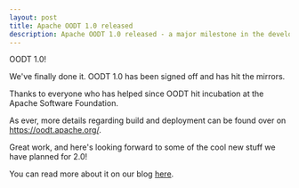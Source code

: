 ```yaml
---
layout: post
title: Apache OODT 1.0 released
description: Apache OODT 1.0 released - a major milestone in the development of the project!
---
```


OODT 1.0!

We've finally done it. OODT 1.0 has been signed off and has hit the mirrors.

Thanks to everyone who has helped since OODT hit incubation at the Apache
Software Foundation.

As ever, more details regarding build and deployment can be found over on
https://oodt.apache.org/.

Great work, and here's looking forward to some of the cool new stuff we
have planned for 2.0!

You can read more about it on our blog [here](https://blogs.apache.org/foundation/entry/the_apache_software_foundation_announces95).
